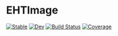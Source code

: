 # EHTImage

[![Stable](https://img.shields.io/badge/docs-stable-blue.svg)](https://kazuakiyama.github.io/EHTImage.jl/stable/)
[![Dev](https://img.shields.io/badge/docs-dev-blue.svg)](https://kazuakiyama.github.io/EHTImage.jl/dev/)
[![Build Status](https://github.com/kazuakiyama/EHTImage.jl/actions/workflows/CI.yml/badge.svg?branch=main)](https://github.com/kazuakiyama/EHTImage.jl/actions/workflows/CI.yml?query=branch%3Amain)
[![Coverage](https://codecov.io/gh/kazuakiyama/EHTImage.jl/branch/main/graph/badge.svg)](https://codecov.io/gh/kazuakiyama/EHTImage.jl)
